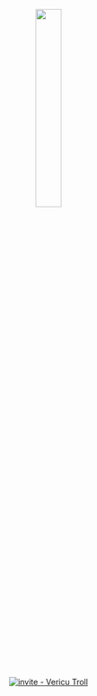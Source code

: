 <p align="center">
  <img src="https://i.imgur.com/h4tEBQY.png" width="30%" />
</p>

<div align="center">
</div>
<div align="center">
<a href="https://discord.com/api/oauth2/authorize?client_id=995901001246724126&permissions=518855712065&scope=bot%20applications.commands" title="Invite Vericu Troll"><img src="https://img.shields.io/badge/invite-Vericu%20Troll-blue" alt="invite - Vericu Troll"></a>

</div>
